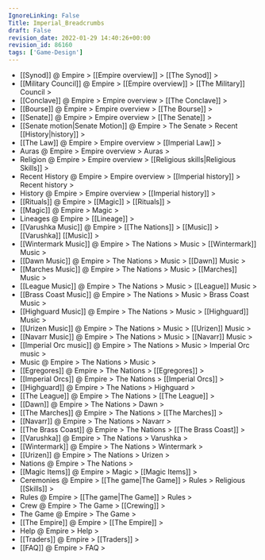 ```yaml
---
IgnoreLinking: False
Title: Imperial_Breadcrumbs
draft: False
revision_date: 2022-01-29 14:40:26+00:00
revision_id: 86160
tags: ['Game-Design']
---
```


* [[Synod]] @ Empire > [[Empire overview]] > [[The Synod]] >
* [[Military Council]] @ Empire > [[Empire overview]] > [[The Military]] Council >
* [[Conclave]] @ Empire > Empire overview > [[The Conclave]] >
* [[Bourse]] @ Empire > Empire overview > [[The Bourse]] >
* [[Senate]] @ Empire > Empire overview > [[The Senate]] >
* [[Senate motion|Senate Motion]] @ Empire > The Senate > Recent [[History|history]] >
* [[The Law]] @ Empire > Empire overview > [[Imperial Law]] >
* Auras @ Empire > Empire overview > Auras >
* Religion @ Empire > Empire overview > [[Religious skills|Religious Skills]] >
* Recent History @ Empire > Empire overview > [[Imperial history]] > Recent history >
* History @ Empire > Empire overview > [[Imperial history]] >
* [[Rituals]] @ Empire > [[Magic]] > [[Rituals]] >
* [[Magic]] @ Empire > Magic >
* Lineages @ Empire > [[Lineage]] >
* [[Varushka Music]] @ Empire > [[The Nations]] > [[Music]] > [[Varushka]] [[Music]] >
* [[Wintermark Music]] @ Empire > The Nations > Music > [[Wintermark]] Music >
* [[Dawn Music]] @ Empire > The Nations > Music > [[Dawn]] Music >
* [[Marches Music]] @ Empire > The Nations > Music > [[Marches]] Music >
* [[League Music]] @ Empire > The Nations > Music > [[League]] Music >
* [[Brass Coast Music]] @ Empire > The Nations > Music > Brass Coast Music >
* [[Highguard Music]] @ Empire > The Nations > Music > [[Highguard]] Music >
* [[Urizen Music]] @ Empire > The Nations > Music > [[Urizen]] Music >
* [[Navarr Music]] @ Empire > The Nations > Music > [[Navarr]] Music >
* [[Imperial Orc music]] @ Empire > The Nations > Music > Imperial Orc music >
* Music @ Empire > The Nations > Music >
* [[Egregores]] @ Empire > The Nations > [[Egregores]] >
* [[Imperial Orcs]] @ Empire > The Nations > [[Imperial Orcs]] >
* [[Highguard]] @ Empire > The Nations > Highguard >
* [[The League]] @ Empire > The Nations > [[The League]] >
* [[Dawn]] @ Empire > The Nations > Dawn >
* [[The Marches]] @ Empire > The Nations > [[The Marches]] >
* [[Navarr]] @ Empire > The Nations > Navarr >
* [[The Brass Coast]] @ Empire > The Nations > [[The Brass Coast]] >
* [[Varushka]] @ Empire > The Nations > Varushka >
* [[Wintermark]] @ Empire > The Nations > Wintermark >
* [[Urizen]] @ Empire > The Nations > Urizen >
* Nations @ Empire > The Nations >
* [[Magic Items]] @ Empire > Magic > [[Magic Items]] >
* Ceremonies @ Empire > [[The game|The Game]] > Rules > Religious [[Skills]] >
* Rules @ Empire > [[The game|The Game]] > Rules >
* Crew @ Empire > The Game > [[Crewing]] >
* The Game @ Empire > The Game >
* [[The Empire]] @ Empire > [[The Empire]] >
* Help @ Empire > Help >
* [[Traders]] @ Empire > [[Traders]] >
* [[FAQ]] @ Empire > FAQ >